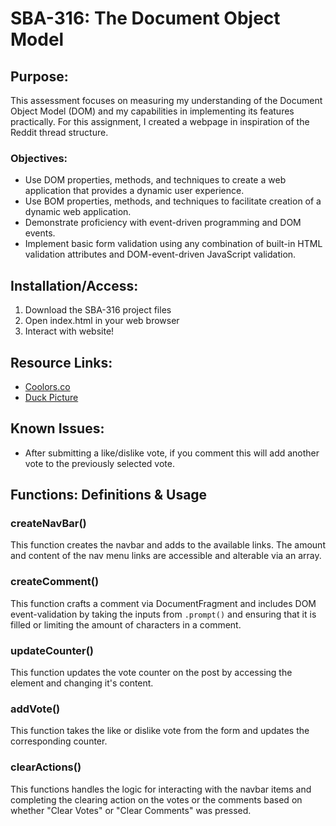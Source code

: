 # SBA-316: The Document Object Model #

## Purpose: ##
This assessment focuses on measuring my understanding of the Document Object Model (DOM) and my capabilities in implementing its features practically. For this assignment, I created a webpage in inspiration of the Reddit thread structure. 

### Objectives: ###
- Use DOM properties, methods, and techniques to create a web application that provides a dynamic user experience.
- Use BOM properties, methods, and techniques to facilitate creation of a dynamic web application.
- Demonstrate proficiency with event-driven programming and DOM events.
- Implement basic form validation using any combination of built-in HTML validation attributes and DOM-event-driven JavaScript validation.

## Installation/Access: ##
1. Download the SBA-316 project files
2. Open index.html in your web browser
3. Interact with website!

## Resource Links: ##
- [Coolors.co](https://coolors.co/0d1f22-264027-3c5233-f1bf98-b38a58)
- [Duck Picture](https://www.pexels.com/photo/close-up-of-a-mallard-duck-in-autumn-setting-33594736/)

## Known Issues: ##

- After submitting a like/dislike vote, if you comment this will add another vote to the previously selected vote.

## Functions: Definitions & Usage ##

### createNavBar() ###
This function creates the navbar and adds to the available links. The amount and content of the nav menu links are accessible and alterable via an array. 

### createComment() ###
This function crafts a comment via DocumentFragment and includes DOM event-validation by taking the inputs from `.prompt()` and ensuring that it is filled or limiting the amount of characters in a comment.

### updateCounter() ###
This function updates the vote counter on the post by accessing the element and changing it's content. 

### addVote() ###

This function takes the like or dislike vote from the form and updates the corresponding counter. 

### clearActions() ###

This functions handles the logic for interacting with the navbar items and completing the clearing action on the votes or the comments based on whether "Clear Votes" or "Clear Comments" was pressed. 